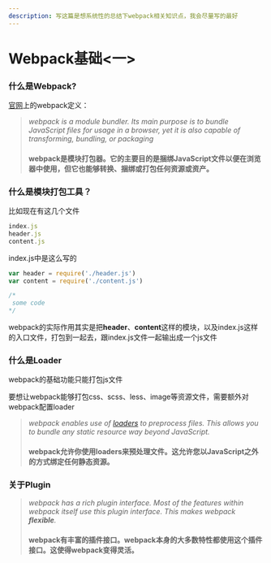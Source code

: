 ```yaml
---
description: 写这篇是想系统性的总结下webpack相关知识点，我会尽量写的最好
---
```


# Webpack基础&lt;一&gt;

### 什么是Webpack?

[官网](https://github.com/webpack/webpack)上的webpack定义：

> _webpack is a module bundler. Its main purpose is to bundle JavaScript files for usage in a browser, yet it is also capable of transforming, bundling, or packaging_
>
> #### webpack是模块打包器。它的主要目的是捆绑JavaScript文件以便在浏览器中使用，但它也能够转换、捆绑或打包任何资源或资产。



### 什么是模块打包工具？

比如现在有这几个文件

```javascript
index.js
header.js
content.js
```

index.js中是这么写的

```javascript
var header = require('./header.js')
var content = require('./content.js')

/*
 some code
*/
```

webpack的实际作用其实是把**header**、**content**这样的模块，以及index.js这样的入口文件，打包到一起去，跟index.js文件一起输出成一个js文件



### 什么是Loader

webpack的基础功能只能打包js文件

要想让webpack能够打包css、scss、less、image等资源文件，需要额外对webpack配置loader

> _webpack enables use of_ [_loaders_](https://webpack.js.org/concepts/loaders) _to preprocess files. This allows you to bundle any static resource way beyond JavaScript._
>
> #### webpack允许你使用loaders来预处理文件。这允许您以JavaScript之外的方式绑定任何静态资源。



### 关于Plugin

> _webpack has a rich plugin interface. Most of the features within webpack itself use this plugin interface. This makes webpack **flexible**._
>
> #### webpack有丰富的插件接口。webpack本身的大多数特性都使用这个插件接口。这使得webpack变得灵活。





